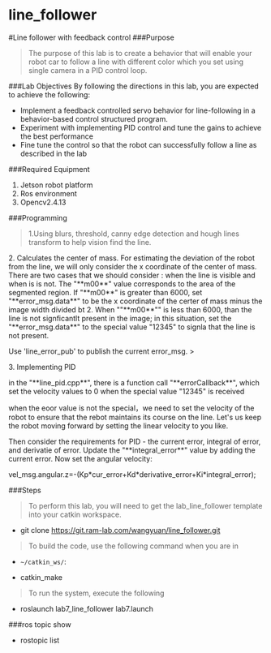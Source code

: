 # line_follower

#Line follower with feedback control
###Purpose
>The purpose of this lab is to create a behavior that will enable your
robot car to follow a line with different color which you set using single
camera in a PID control loop.

###Lab Objectives
By following the directions in this lab, you are expected to achieve
the following:
 
 - Implement a feedback controlled servo behavior for line-following
 in a behavior-based control structured program.
 - Experiment with implementing PID control and tune the gains to
achieve the best performance
 - Fine tune the control so that the robot can successfully follow a
line as described in the lab

###Required Equipment
1. Jetson robot platform
2. Ros environment
3. Opencv2.4.13

###Programming
>1.Using blurs, threshold, canny edge detection and hough lines
transform to help vision find the line.
<p>2. Calculates the center of mass. For estimating the deviation of
the robot from the line, we will only consider the x coordinate
of the center of mass. There are two cases that we should consider : when the line is visible and when is is not. The "**m00**" value corresponds to the area of the segmented region. If "**m00**" is greater than 6000, set "**error_msg.data**" to be the x coordinate of the certer of mass minus the image width divided bt 2. When ""**m00**"" is less than 6000, than the line is not signficantlt present in the image; in this situation, set the "**error_msg.data**" to the special value "12345" to signla that the line is not present.
<p>Use 'line_error_pub' to publish the current error_msg.
><p> 3. Implementing PID
 </p> in the "**line_pid.cpp**", there is a function call "**errorCallback**", which set the velocity values to 0 when the special value "12345" is received
<p> when the eoor value is not the special，we need to set the velocity of the robot to ensure that the rebot maintains its course on the line. Let's us keep the robot moving forward by setting the linear velocity to you like.
<p> Then consider the requirements for PID - the current error, integral of error, and derivatie of error. Update the "**integral_error**" value by adding the current error. Now set the angular velocity:
<p> vel_msg.angular.z=-(Kp*cur_error+Kd*derivative_error+Ki*integral_error);

###Steps
>To perform this lab, you will need to get the lab_line_follower template into your catkin workspace.

- git clone https://git.ram-lab.com/wangyuan/line_follower.git

>To build the code, use the following command when you are in

- `~/catkin_ws/`:

- catkin_make

> To run the system, execute the following

- roslaunch lab7_line_follower lab7.launch

###ros topic show
- rostopic list
